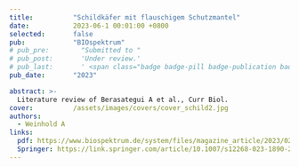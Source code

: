 ```yaml
---
title:          "Schildkäfer mit flauschigem Schutzmantel"
date:           2023-06-1 00:01:00 +0800
selected:       false
pub:            "BIOspektrum"
# pub_pre:        "Submitted to "
# pub_post:       'Under review.'
# pub_last:       ' <span class="badge badge-pill badge-publication badge-success">Spotlight</span>'
pub_date:       "2023"

abstract: >-
  Literature review of Berasategui A et al., Curr Biol.
cover:          /assets/images/covers/cover_schild2.jpg
authors:
  - Weinhold A
links:
  pdf: https://www.biospektrum.de/system/files/magazine_article/2023/02/files/89180/89180.pdf
  Springer: https://link.springer.com/article/10.1007/s12268-023-1890-2
---
```

